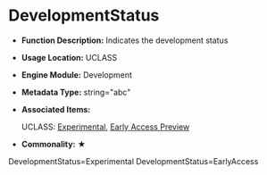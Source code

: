 # DevelopmentStatus

- **Function Description:** Indicates the development status

- **Usage Location:** UCLASS

- **Engine Module:** Development

- **Metadata Type:** string="abc"

- **Associated Items:**

  UCLASS: [Experimental](../../Specifier/UCLASS/Development/Experimental/Experimental.md), [Early Access Preview](../../Specifier/UCLASS/Development/EarlyAccessPreview/EarlyAccessPreview.md)

- **Commonality:** ★

DevelopmentStatus=Experimental
DevelopmentStatus=EarlyAccess